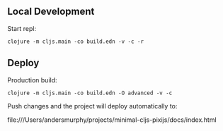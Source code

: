 ## Local Development

Start repl:

`clojure -m cljs.main -co build.edn -v -c -r`

## Deploy

Production build:

`clojure -m cljs.main -co build.edn -O advanced -v -c`

Push changes and the project will deploy automatically to:

file:///Users/andersmurphy/projects/minimal-cljs-pixijs/docs/index.html
